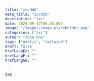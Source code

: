 ```yaml
---
title: "zxcddd"
meta_title: "zxcddd"
description: "zxc"
date: 2024-09-12T06:48:06Z
image: "/images/image-placeholder.png"
categories: ["zxc"]
author: "John Doe"
tags: ["nextjs", "tailwind"]
draft: false
hrefLangEn: ""
hrefLangFr: ""
hrefLangGe: ""
---
```


zxc